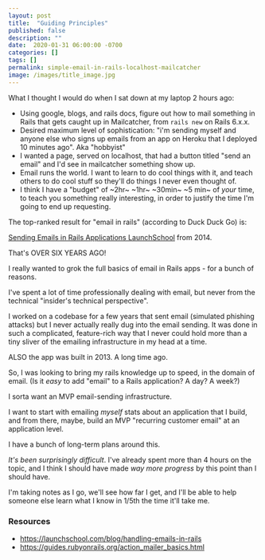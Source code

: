 ```yaml
---
layout: post
title:  "Guiding Principles"
published: false
description: ""
date:  2020-01-31 06:00:00 -0700
categories: []
tags: []
permalink: simple-email-in-rails-localhost-mailcatcher
image: /images/title_image.jpg
---
```


What I thought I would do when I sat down at my laptop 2 hours ago:

- Using google, blogs, and rails docs, figure out how to mail something in Rails that gets caught up in Mailcatcher, from `rails new` on Rails 6.x.x.
- Desired maximum level of sophistication: "i'm sending myself and anyone else who signs up emails from an app on Heroku that I deployed 10 minutes ago". Aka "hobbyist"
- I wanted a page, served on localhost, that had a button titled "send an email" and I'd see in mailcatcher something show up.
- Email runs the world. I want to learn to do cool things with it, and teach others to do cool stuff so they'll do things I never even thought of.
- I think I have a "budget" of ~2hr~ ~1hr~ ~30min~ ~5 min~ of _your_ time, to teach you something really interesting, in order to justify the time I'm going to end up requesting.

The top-ranked result for "email in rails" (according to Duck Duck Go) is:

[Sending Emails in Rails Applications LaunchSchool](https://launchschool.com/blog/handling-emails-in-rails) from 2014.

That's OVER SIX YEARS AGO!

I really wanted to grok the full basics of email in Rails apps - for a bunch of reasons.

I've spent a lot of time professionally dealing with email, but never from the technical "insider's technical perspective". 

I worked on a codebase for a few years that sent email (simulated phishing attacks) but I never actually really dug into the email sending. It was done in such a complicated, feature-rich way that I never could hold more than a tiny sliver of the emailing infrastructure in my head at a time.

ALSO the app was built in 2013. A long time ago.

So, I was looking to bring my rails knowledge up to speed, in the domain of email. (Is it _easy_ to add "email" to a Rails application? A day? A week?)

I sorta want an MVP email-sending infrastructure.

I want to start with emailing _myself_ stats about an application that I build, and from there, maybe, build an MVP "recurring customer email" at an application level. 

I have a bunch of long-term plans around this. 

_It's been surprisingly difficult_. I've already spent more than 4 hours on the topic, and I think I should have made _way more progress_ by this point than I should have.

I'm taking notes as I go, we'll see how far I get, and I'll be able to help someone else learn what I know in 1/5th the time it'll take me.





### Resources

- https://launchschool.com/blog/handling-emails-in-rails
- https://guides.rubyonrails.org/action_mailer_basics.html
